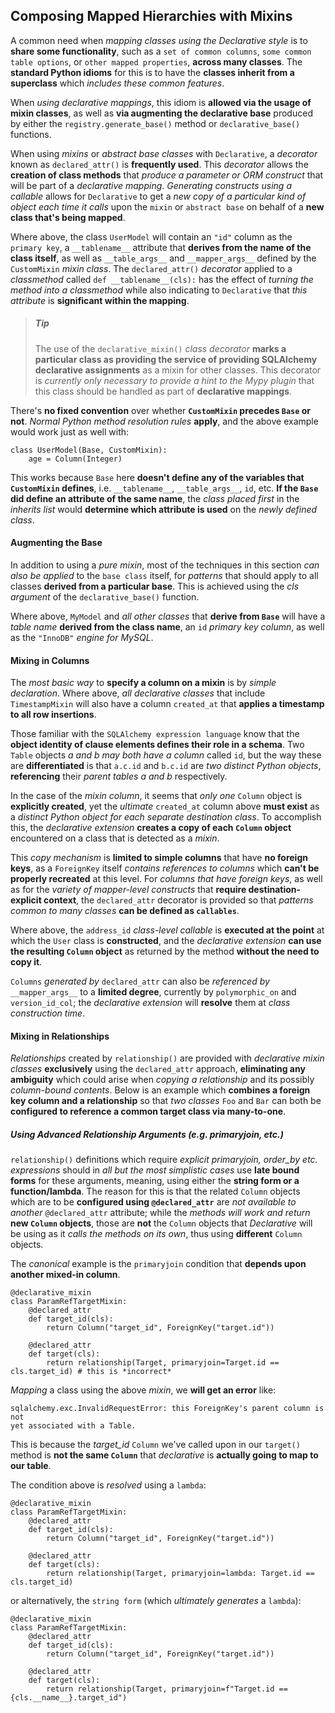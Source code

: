 ## Composing Mapped Hierarchies with Mixins

A common need when _mapping classes using the Declarative style_ is to __share some functionality__, such as a `set of common columns`, `some common table options`, or `other mapped properties`, __across many classes__. The __standard Python idioms__ for this is to have the __classes inherit from a superclass__ which _includes these common features_.

When _using declarative mappings_, this idiom is __allowed via the usage of mixin classes__, as well as __via augmenting the declarative base__ produced by either the `registry.generate_base()` method or `declarative_base()` functions.

When using _mixins_ or _abstract base classes_ with `Declarative`, a _decorator_ known as `declared_attr()` is __frequently used__. This _decorator_ allows the __creation of class methods__ that _produce a parameter or ORM construct_ that will be part of a _declarative mapping_. _Generating constructs using a callable_ allows for `Declarative` to get a _new copy of a particular kind of object each time it calls_ upon the `mixin` or `abstract base` on behalf of a __new class that's being mapped__.

Where above, the class `UserModel` will contain an `"id"` column as the `primary key`, a `__tablename__` attribute that __derives from the name of the class itself__, as well as `__table_args__` and `__mapper_args__` defined by the `CustomMixin` _mixin class_. The `declared_attr()` _decorator_ applied to a _classmethod_ called `def __tablename__(cls):` has the effect of _turning the method into a classmethod_ while also indicating to `Declarative` that _this attribute_ is __significant within the mapping__.


> ##### Tip
> 
> The use of the `declarative_mixin()` _class decorator_ __marks a particular class as providing the service of providing SQLAlchemy declarative assignments__ as a mixin for other classes. This decorator is _currently only necessary to provide a hint to the Mypy plugin_ that this class should be handled as part of __declarative mappings__.

There's __no fixed convention__ over whether __`CustomMixin` precedes `Base` or not__. _Normal Python method resolution rules_ __apply__, and the above example would work just as well with:

```
class UserModel(Base, CustomMixin):
    age = Column(Integer)
```

This works because `Base` here __doesn't define any of the variables that `CustomMixin` defines__, i.e. `__tablename__`, `__table_args__`, `id`, etc. __If the `Base` did define an attribute of the same name__, the _class placed first_ in the _inherits list_ would __determine which attribute is used__ on the _newly defined class_.


#### Augmenting the Base

In addition to using a _pure mixin_, most of the techniques in this section _can also be applied_ to the `base class` itself, for _patterns_ that should apply to all classes __derived from a particular base__. This is achieved using the _cls argument_ of the `declarative_base()` function.

Where above, `MyModel` and _all other classes_ that __derive from `Base`__ will have a _table name_ __derived from the class name__, an `id` _primary key column_, as well as the `"InnoDB"` _engine for MySQL_.


#### Mixing in Columns

The _most basic way_ to __specify a column on a mixin__ is by _simple declaration_. Where above, _all declarative classes_ that include `TimestampMixin` will also have a column `created_at` that __applies a timestamp to all row insertions__.

Those familiar with the `SQLAlchemy expression language` know that the __object identity of clause elements defines their role in a schema__. Two `Table` objects _a and b may both have a column_ called `id`, but the way these are __differentiated__ is that `a.c.id` and `b.c.id` are _two distinct Python objects_, __referencing__ their _parent tables a and b_ respectively.

In the case of the _mixin column_, it seems that _only one_ `Column` object is __explicitly created__, yet the _ultimate_ `created_at` column above __must exist__ as a _distinct Python object for each separate destination class_. To accomplish this, the _declarative extension_ __creates a copy of each `Column` object__ encountered on a class that is detected as a _mixin_.

This _copy mechanism_ is __limited to simple columns__ that have __no foreign keys__, as a `ForeignKey` itself _contains references to columns_ which __can't be properly recreated__ at this level. For _columns that have foreign keys_, as well as for the _variety of mapper-level constructs_ that __require destination-explicit context__, the `declared_attr` decorator is provided so that _patterns common to many classes_ __can be defined as `callables`__.

Where above, the `address_id` _class-level callable_ is __executed at the point__ at which the `User` class is __constructed__, and the _declarative extension_ __can use the resulting `Column` object__ as returned by the method __without the need to copy it__.

`Columns` _generated by_ `declared_attr` can also be _referenced by_ `__mapper_args__` to a __limited degree__, currently by `polymorphic_on` and `version_id_col`; the _declarative extension_ will __resolve__ them at _class construction time_.


#### Mixing in Relationships

_Relationships_ created by `relationship()` are provided with _declarative mixin classes_ __exclusively__ using the `declared_attr` approach, __eliminating any ambiguity__ which could arise when _copying a relationship_ and its possibly _column-bound contents_. Below is an example which __combines a foreign key column and a relationship__ so that _two classes_ `Foo` and `Bar` can both be __configured to reference a common target class via many-to-one__.


##### Using Advanced Relationship Arguments (e.g. primaryjoin, etc.)

`relationship()` definitions which require *explicit primaryjoin, order_by etc. expressions* should in _all but the most simplistic cases_ use __late bound forms__ for these arguments, meaning, using either the __string form or a function/lambda__. The reason for this is that the related `Column` objects which are to be __configured using `@declared_attr`__ are _not available to another_ `@declared_attr` attribute; while the _methods will work and return_ __new `Column` objects__, those are __not__ the `Column` objects that _Declarative_ will be using as it _calls the methods on its own_, thus using __different__ `Column` objects.

The _canonical_ example is the `primaryjoin` condition that __depends upon another mixed-in column__.

```
@declarative_mixin
class ParamRefTargetMixin:
    @declared_attr
    def target_id(cls):
        return Column("target_id", ForeignKey("target.id"))
    
    @declared_attr
    def target(cls):
        return relationship(Target, primaryjoin=Target.id == cls.target_id) # this is *incorrect*
```

_Mapping_ a class using the above _mixin_, we __will get an error__ like:

```
sqlalchemy.exc.InvalidRequestError: this ForeignKey's parent column is not
yet associated with a Table.
```

This is because the *target_id* `Column` we've called upon in our `target()` method is __not the same `Column`__ that _declarative_ is __actually going to map to our table__.

The condition above is _resolved_ using a `lambda`:

```
@declarative_mixin
class ParamRefTargetMixin:
    @declared_attr
    def target_id(cls):
        return Column("target_id", ForeignKey("target.id"))
    
    @declared_attr
    def target(cls):
        return relationship(Target, primaryjoin=lambda: Target.id == cls.target_id)
```

or alternatively, the `string form` (which _ultimately generates_ a `lambda`):

```
@declarative_mixin
class ParamRefTargetMixin:
    @declared_attr
    def target_id(cls):
        return Column("target_id", ForeignKey("target.id"))
    
    @declared_attr
    def target(cls):
        return relationship(Target, primaryjoin=f"Target.id == {cls.__name__}.target_id")
```
